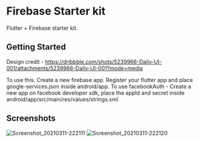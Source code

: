 # Firebase Starter kit

Flutter + Firebase starter kit.

## Getting Started


Design credit - https://dribbble.com/shots/5239966-Daily-UI-001/attachments/5239966-Daily-UI-001?mode=media

To use this. Create a new firebase app. Register your flutter app and place google-services.json inside android/app.
To use facebookAuth - Create a new app on facebook developer sdk, place the appId and secret inside android/app/src/main/res/values/strings.xml

## Screenshots
![Screenshot_20210311-222111](https://user-images.githubusercontent.com/8137504/110826707-5adf2200-82bb-11eb-9ce6-5c88cb25f0de.png)
![Screenshot_20210311-222120](https://user-images.githubusercontent.com/8137504/110826717-5c104f00-82bb-11eb-90b7-91cf5d44627e.png)

